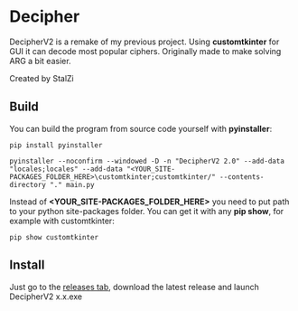 # Decipher
DecipherV2 is a remake of my previous project. Using **customtkinter** for GUI it can decode most popular ciphers. Originally made to make solving ARG a bit easier.

Created by StalZi
## Build
You can build the program from source code yourself with **pyinstaller**:

`pip install pyinstaller`

`pyinstaller --noconfirm --windowed -D -n "DecipherV2 2.0" --add-data "locales;locales" --add-data "<YOUR_SITE-PACKAGES_FOLDER_HERE>\customtkinter;customtkinter/" --contents-directory "." main.py`

Instead of **<YOUR_SITE-PACKAGES_FOLDER_HERE>** you need to put path to your python site-packages folder. You can get it with any **pip show**, for example with customtkinter:

`pip show customtkinter`

## Install
Just go to the [releases tab](https://github.com/StalZi/DecipherV2/releases), download the latest release and launch DecipherV2 x.x.exe